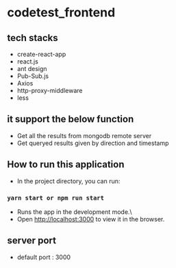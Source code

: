 # codetest_frontend

## tech stacks

* create-react-app
* react.js
* ant design
* Pub-Sub.js
* Axios
* http-proxy-middleware
* less

## it support the below function
* Get all the results from mongodb remote server
* Get queryed results given by direction and timestamp

## How to run this application

* In the project directory, you can run:

### `yarn start or npm run start`

* Runs the app in the development mode.\
* Open [http://localhost:3000](http://localhost:3000) to view it in the browser.

## server port
* default port : 3000

